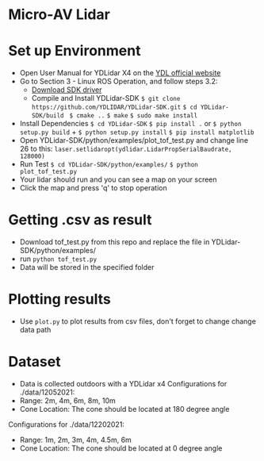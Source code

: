 # Micro-AV Lidar

# Set up Environment 

- Open User Manual for YDLidar X4 on the [YDL official website](https://www.ydlidar.com/service_support.html) 
- Go to Section 3 - Linux ROS Operation, and follow steps 3.2:
	- [Download SDK driver](https://github.com/YDLIDAR/YDLidar-SDK)
	- Compile and Install YDLidar-SDK
	`$ git clone https://github.com/YDLIDAR/YDLidar-SDK.git`
	`$ cd YDLidar-SDK/build `
	`$ cmake ..`
	`$ make`
	`$ sudo make install`
- Install Dependencies
	`$ cd YDLidar-SDK`
	`$ pip install .` or `$ python setup.py build` + `$ python setup.py install`
	`$ pip install matplotlib`
- Open YDLidar-SDK/python/examples/plot_tof_test.py and change line 26 to this:
	`laser.setlidaropt(ydlidar.LidarPropSerialBaudrate, 128000)`
- Run Test
`$ cd YDLidar-SDK/python/examples/`
`$ python plot_tof_test.py`
- Your lidar should run and you can see a map on your screen
- Click the map and press 'q' to stop operation

# Getting .csv as result
- Download tof_test.py from this repo and replace the file in YDLidar-SDK/python/examples/
- run `python tof_test.py`
- Data will be stored in the specified folder

# Plotting results
- Use `plot.py` to plot results from csv files, don't forget to change change data path

# Dataset
- Data is collected outdoors with a YDLidar x4
Configurations for ./data/12052021:  
- Range: 2m, 4m, 6m, 8m, 10m
- Cone Location: The cone should be located at 180 degree angle

Configurations for ./data/12202021:
- Range: 1m, 2m, 3m, 4m, 4.5m, 6m
- Cone Location: The cone should be located at 0 degree angle
